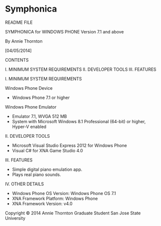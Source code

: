 Symphonica
==========

README FILE

SYMPHONICA for WINDOWS PHONE Version 7.1 and above

By Annie Thornton

[04/05/2014]

CONTENTS

I.	MINIMUM SYSTEM REQUIREMENTS
II.	DEVELOPER TOOLS
III.	FEATURES



I. MINIMUM SYSTEM REQUIREMENTS 

Windows Phone Device
* Windows Phone 7.1 or higher

Windows Phone Emulator
* Emulator 7.1, WVGA 512 MB
* System with Microsoft Windows 8.1 Professional (64-bit) or higher, Hyper-V enabled


II. DEVELOPER TOOLS

* Microsoft Visual Studio Express 2012 for Windows Phone 
* Visual C# for XNA Game Studio 4.0 


III. FEATURES

* Simple digital piano emulation app.
* Plays real piano sounds.

IV. OTHER DETAILS

* Windows Phone OS Version: Windows Phone OS 7.1
* XNA Framework Platform: Windows Phone
* XNA Framework Version: v4.0


Copyright © 2014 
Annie Thornton
Graduate Student
San Jose State University 




